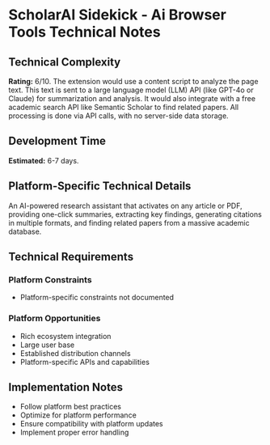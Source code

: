 # ScholarAI Sidekick - Ai Browser Tools Technical Notes

## Technical Complexity
**Rating:** 6/10. The extension would use a content script to analyze the page text. This text is sent to a large language model (LLM) API (like GPT-4o or Claude) for summarization and analysis. It would also integrate with a free academic search API like Semantic Scholar to find related papers. All processing is done via API calls, with no server-side data storage.

## Development Time
**Estimated:** 6-7 days.

## Platform-Specific Technical Details
An AI-powered research assistant that activates on any article or PDF, providing one-click summaries, extracting key findings, generating citations in multiple formats, and finding related papers from a massive academic database.

## Technical Requirements

### Platform Constraints
- Platform-specific constraints not documented

### Platform Opportunities
- Rich ecosystem integration
- Large user base
- Established distribution channels
- Platform-specific APIs and capabilities

## Implementation Notes
- Follow platform best practices
- Optimize for platform performance
- Ensure compatibility with platform updates
- Implement proper error handling
